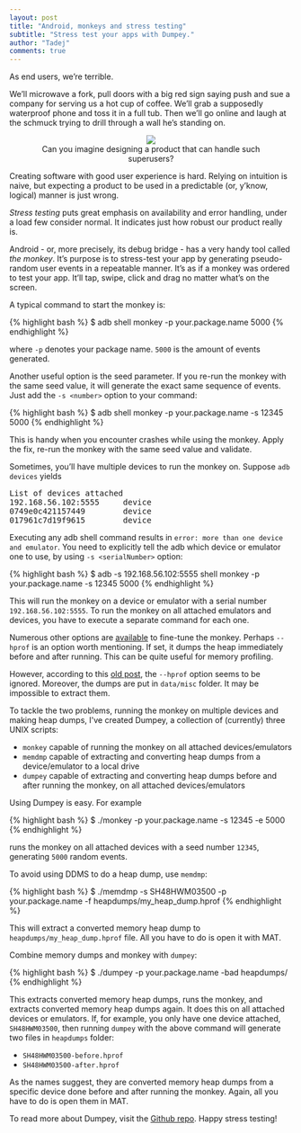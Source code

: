 ```yaml
---
layout: post
title: "Android, monkeys and stress testing"
subtitle: "Stress test your apps with Dumpey."
author: "Tadej"
comments: true
---
```


As end users, we’re terrible.

We’ll microwave a fork, pull doors with a big red sign saying push and sue a company for serving us a hot cup of coffee. We’ll grab a supposedly waterproof phone and toss it in a full tub. Then we’ll go online and laugh at the schmuck trying to drill through a wall he’s standing on.

<center>
  <figure>
    <img src="http://i.imgur.com/X17puIB.gif"/>
    <figcaption>Can you imagine designing a product that can handle such superusers? </figcaption>
  </figure>
</center>

Creating software with good user experience is hard. Relying on intuition is naive, but expecting a product to be used in a predictable (or, y’know, logical) manner is just wrong.

_Stress testing_ puts great emphasis on availability and error handling, under a load few consider normal. It indicates just how robust our product really is.

Android - or, more precisely, its debug bridge -  has a very handy tool called _the monkey_. It’s purpose is to stress-test your app by generating pseudo-random user events in a repeatable manner. It’s as if a monkey was ordered to test your app. It’ll tap, swipe, click and drag no matter what’s on the screen.

A typical command to start the monkey is:

{% highlight bash %}
$ adb shell monkey -p your.package.name 5000
{% endhighlight %}

where `-p` denotes your package name. `5000` is the amount of events generated.

Another useful option is the seed parameter. If you re-run the monkey with the same seed value, it will generate the exact same sequence of events. Just add the `-s <number>` option to your command:

{% highlight bash %}
$ adb shell monkey -p your.package.name -s 12345 5000
{% endhighlight %}

This is handy when you encounter crashes while using the monkey. Apply the fix, re-run the monkey with the same seed value and validate.

Sometimes, you’ll have multiple devices to run the monkey on. Suppose `adb devices` yields

<pre>
List of devices attached
192.168.56.102:5555		device
0749e0c421157449		device
017961c7d19f9615		device
</pre>

Executing any adb shell command results in `error: more than one device and emulator`. You need to explicitly tell the adb which device or emulator one to use, by using `-s <serialNumber>` option:

{% highlight bash %}
$ adb -s 192.168.56.102:5555 shell monkey -p your.package.name -s 12345 5000
{% endhighlight %}

This will run the monkey on a device or emulator with a serial number `192.168.56.102:5555`. To run the monkey on all attached emulators and devices, you have to execute a separate command for each one.

Numerous other options are [available](http://developer.android.com/tools/help/monkey.html) to fine-tune the monkey. Perhaps `--hprof` is an option worth mentioning. If set, it dumps the heap immediately before and after running. This can be quite useful for memory profiling.

However, according to this [old post](http://stackoverflow.com/a/8433740/905349), the `--hprof` option seems to be ignored. Moreover, the dumps are put in `data/misc` folder. It may be impossible to extract them.

To tackle the two problems, running the monkey on multiple devices and making heap dumps, I've created Dumpey, a collection of (currently) three UNIX scripts:

 - `monkey` capable of running the monkey on all attached devices/emulators
 - `memdmp` capable of extracting and converting heap dumps from a device/emulator to a local drive
 - `dumpey` capable of extracting and converting heap dumps before and after running the monkey, on all attached devices/emulators

Using Dumpey is easy. For example

{% highlight bash %}
$ ./monkey -p your.package.name -s 12345 -e 5000
{% endhighlight %}

runs the monkey on all attached devices with a seed number `12345`, generating `5000` random events.

To avoid using DDMS to do a heap dump, use `memdmp`:

{% highlight bash %}
$ ./memdmp -s SH48HWM03500 -p your.package.name -f heapdumps/my_heap_dump.hprof
{% endhighlight %}

This will extract a converted memory heap dump to `heapdumps/my_heap_dump.hprof` file. All you have to do is open it with MAT.

Combine memory dumps and monkey with `dumpey`:

{% highlight bash %}
$ ./dumpey -p your.package.name -bad heapdumps/
{% endhighlight %}

This extracts converted memory heap dumps, runs the monkey, and extracts converted memory heap dumps again. It does this on all attached devices or emulators. If, for example, you only have one device attached, `SH48HWM03500`, then running `dumpey` with the above command will generate two files in `heapdumps` folder:

- `SH48HWM03500-before.hprof`
- `SH48HWM03500-after.hprof`

As the names suggest, they are converted memory heap dumps from a specific device done before and after running the monkey. Again, all you have to do is open them in MAT.

To read more about Dumpey, visit the [Github repo](https://github.com/tslamic/Dumpey). Happy stress testing!
